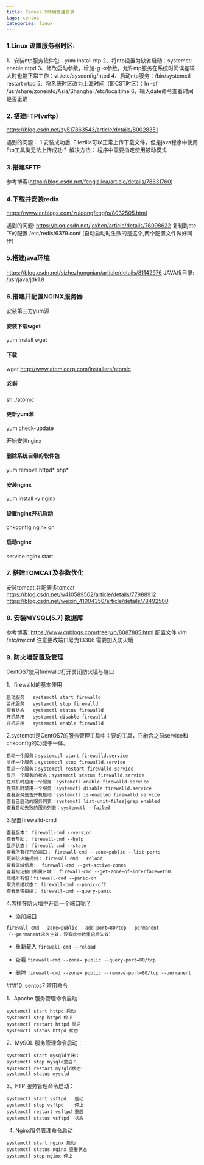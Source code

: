 ```yaml
---
title: Cenos7.5环境搭建目录
tags: centos
categories: linux
---
```


### 1.Linux 设置服务器时区:
1、安装ntp服务软件包：yum install ntp
2、将ntp设置为缺省启动：systemctl enable ntpd
3、修改启动参数，增加-g -x参数，允许ntp服务在系统时间误差较大时也能正常工作：vi /etc/sysconfig/ntpd
4、启动ntp服务：/bin/systemctl restart ntpd
5、将系统时区改为上海时间（即CST时区）：ln -sf /usr/share/zoneinfo/Asia/Shanghai /etc/localtime
6、输入date命令查看时间是否正确



### 2. 搭建FTP(vsftp)
https://blog.csdn.net/zy517863543/article/details/80028351

  遇到的问题：
  1.安装成功后, Filezilla可以正常上传下载文件，但是java程序中使用Ftp工具类无法上传成功？
   解决方法： 程序中需要指定使用被动模式

### 3.搭建SFTP
参考博客(https://blog.csdn.net/fenglailea/article/details/78631760)


### 4.下载并安装redis
https://www.cnblogs.com/zuidongfeng/p/8032505.html

遇到的问题: https://blog.csdn.net/jexhen/article/details/76098622
复制到etc下的配置
/etc/redis/6379.conf (自动启动时生效的是这个,两个配置文件做好同步)


### 5.搭建java环境
https://blog.csdn.net/sizhezhongnian/article/details/81142976
JAVA根目录: /usr/java/jdk1.8


### 6.搭建并配置NGINX服务器
安装第三方yum源

#### 安装下载wget
yum install wget
#### 下载

wget http://www.atomicorp.com/installers/atomic

##### 安装

sh ./atomic

#### 更新yum源

yum check-update

开始安装nginx

#### 删除系统自带的软件包

yum remove httpd* php*

#### 安装nginx

yum install -y nginx

#### 设置nginx开机启动

chkconfig nginx on

#### 启动nginx

service nginx start

### 7. 搭建TOMCAT及参数优化
安装tomcat,并配置多tomcat
https://blog.csdn.net/w410589502/article/details/77988912 
https://blog.csdn.net/weixin_41004350/article/details/78492500


### 8. 安装MYSQL(5.7) 数据库

参考博客: https://www.cnblogs.com/freely/p/8087885.html
配置文件 vim /etc/my.cnf
注意更改端口号为13306 需要加入防火墙

### 9. 防火墙配置及管理
CentOS7使用firewalld打开关闭防火墙与端口

1、firewalld的基本使用
```
启动服务   systemctl start firewalld
关闭服务   systemctl stop firewalld
查看状态   systemctl status firewalld 
开机禁用   systemctl disable firewalld
开机启用   systemctl enable firewalld
```

2.systemctl是CentOS7的服务管理工具中主要的工具，它融合之前service和chkconfig的功能于一体。

```
启动一个服务：systemctl start firewalld.service
关闭一个服务：systemctl stop firewalld.service
重启一个服务：systemctl restart firewalld.service
显示一个服务的状态：systemctl status firewalld.service
在开机时启用一个服务：systemctl enable firewalld.service
在开机时禁用一个服务：systemctl disable firewalld.service
查看服务是否开机启动：systemctl is-enabled firewalld.service
查看已启动的服务列表：systemctl list-unit-files|grep enabled
查看启动失败的服务列表：systemctl --failed
```

3.配置firewalld-cmd
```
查看版本： firewall-cmd --version
查看帮助： firewall-cmd --help
显示状态： firewall-cmd --state
查看所有打开的端口： firewall-cmd --zone=public --list-ports
更新防火墙规则： firewall-cmd --reload
查看区域信息:  firewall-cmd --get-active-zones
查看指定接口所属区域： firewall-cmd --get-zone-of-interface=eth0
拒绝所有包：firewall-cmd --panic-on
取消拒绝状态： firewall-cmd --panic-off
查看是否拒绝： firewall-cmd --query-panic
```

4.怎样在防火墙中开启一个端口呢？
*  添加端口

 ```
 firewall-cmd --zone=public --add-port=80/tcp --permanent    
（--permanent永久生效，没有此参数重启后失效）
 ```

* 重新载入
	`firewall-cmd --reload`
* 查看
	`firewall-cmd --zone= public --query-port=80/tcp`

* 删除
	`firewall-cmd --zone= public --remove-port=80/tcp --permanent`




###10. centos7 常用命令

1、Apache 服务管理命令启动：
```
systemctl start httpd 启动
systemctl stop httpd 停止
systemctl restart httpd 重启
systemctl status httpd 状态
```

2、MySQL 服务管理命令启动：
```
systemctl start mysqld关闭：
systemctl stop mysqld重启：
systemctl restart mysqld状态：
systemctl status mysqld
```

3、FTP 服务管理命令启动：
```
systemctl start vsftpd   启动
systemctl stop vsftpd    停止
systemctl restart vsftpd 重启
systemctl status vsftpd  状态
```

4. Nginx服务管理命令启动
```
systemctl start nginx 启动
systemctl status nginx 查看状态
systemctl stop nginx 停止
```





